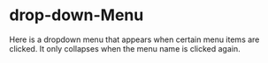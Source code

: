 # drop-down-Menu
Here is a dropdown menu that appears when certain menu items are clicked. It only collapses when the menu name is clicked again.
